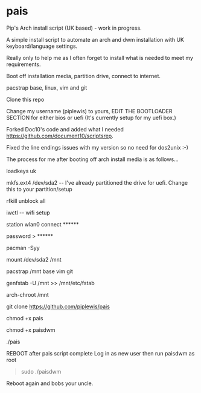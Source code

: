 # pais
Pip's Arch install script (UK based) - work in progress.

A simple install script to automate an arch and dwm installation with UK keyboard/language settings.

Really only to help me as I often forget to install what is needed to meet my requirements.

Boot off installation media, partition drive, connect to internet.

pacstrap base, linux, vim and git

Clone this repo

Change my username (piplewis) to yours, EDIT THE BOOTLOADER SECTION for either bios or uefi (It's currently setup for my uefi box.)

Forked Doc10's code and added what I needed https://github.com/document10/scriptsrep.

Fixed the line endings issues with my version so no need for dos2unix :-)

The process for me after booting off arch install media is as follows...

loadkeys uk

mkfs.ext4 /dev/sda2 -- I've already partitioned the drive for uefi. Change this to your partition/setup

rfkill unblock all

iwctl -- wifi setup 

station wlan0 connect ******

password > ******

pacman -Syy

mount /dev/sda2 /mnt

pacstrap /mnt base vim git

genfstab -U /mnt >> /mnt/etc/fstab

arch-chroot /mnt

git clone https://github.com/piplewis/pais

chmod +x pais

chmod +x paisdwm

./pais

REBOOT after pais script complete
Log in as new user then run paisdwm as root

> sudo ./paisdwm

Reboot again and bobs your uncle.

